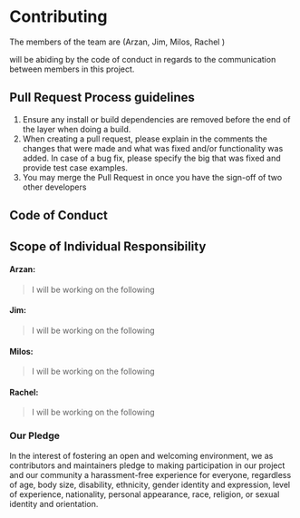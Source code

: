 # Contributing

The members of the team  are (Arzan, Jim, Milos, Rachel )

will be abiding by the code of conduct in regards to the communication between members in this project.   

[code of conduct]:https://github.com/UBC-MDS/explorePy/blob/master/CONDUCT.md


## Pull Request Process guidelines

1. Ensure any install or build dependencies are removed before the end of the layer when doing a
   build.
2. When creating a pull request, please explain in the comments the changes that were made and what was fixed and/or functionality was added. In case of a bug fix, please specify the big that was fixed and provide test case examples.
3. You may merge the Pull Request in once you have the sign-off of two other developers

## Code of Conduct

[code of conduct]: https://github.com/UBC-MDS/explorePy/blob/master/CONDUCT.md

## Scope of Individual Responsibility

#### Arzan:

> I will be working on the following

#### Jim:

> I will be working on the following

#### Milos:

> I will be working on the following

#### Rachel:

> I will be working on the following



### Our Pledge

In the interest of fostering an open and welcoming environment, we as
contributors and maintainers pledge to making participation in our project and
our community a harassment-free experience for everyone, regardless of age, body
size, disability, ethnicity, gender identity and expression, level of experience,
nationality, personal appearance, race, religion, or sexual identity and
orientation.
